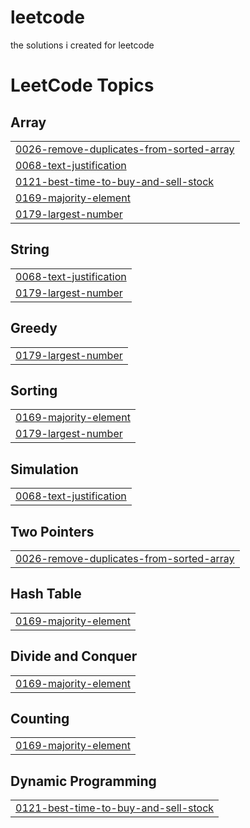 # leetcode
the solutions i created for leetcode

<!---LeetCode Topics Start-->
# LeetCode Topics
## Array
|  |
| ------- |
| [0026-remove-duplicates-from-sorted-array](https://github.com/Dhanushpthampi/leetcode/tree/master/0026-remove-duplicates-from-sorted-array) |
| [0068-text-justification](https://github.com/Dhanushpthampi/leetcode/tree/master/0068-text-justification) |
| [0121-best-time-to-buy-and-sell-stock](https://github.com/Dhanushpthampi/leetcode/tree/master/0121-best-time-to-buy-and-sell-stock) |
| [0169-majority-element](https://github.com/Dhanushpthampi/leetcode/tree/master/0169-majority-element) |
| [0179-largest-number](https://github.com/Dhanushpthampi/leetcode/tree/master/0179-largest-number) |
## String
|  |
| ------- |
| [0068-text-justification](https://github.com/Dhanushpthampi/leetcode/tree/master/0068-text-justification) |
| [0179-largest-number](https://github.com/Dhanushpthampi/leetcode/tree/master/0179-largest-number) |
## Greedy
|  |
| ------- |
| [0179-largest-number](https://github.com/Dhanushpthampi/leetcode/tree/master/0179-largest-number) |
## Sorting
|  |
| ------- |
| [0169-majority-element](https://github.com/Dhanushpthampi/leetcode/tree/master/0169-majority-element) |
| [0179-largest-number](https://github.com/Dhanushpthampi/leetcode/tree/master/0179-largest-number) |
## Simulation
|  |
| ------- |
| [0068-text-justification](https://github.com/Dhanushpthampi/leetcode/tree/master/0068-text-justification) |
## Two Pointers
|  |
| ------- |
| [0026-remove-duplicates-from-sorted-array](https://github.com/Dhanushpthampi/leetcode/tree/master/0026-remove-duplicates-from-sorted-array) |
## Hash Table
|  |
| ------- |
| [0169-majority-element](https://github.com/Dhanushpthampi/leetcode/tree/master/0169-majority-element) |
## Divide and Conquer
|  |
| ------- |
| [0169-majority-element](https://github.com/Dhanushpthampi/leetcode/tree/master/0169-majority-element) |
## Counting
|  |
| ------- |
| [0169-majority-element](https://github.com/Dhanushpthampi/leetcode/tree/master/0169-majority-element) |
## Dynamic Programming
|  |
| ------- |
| [0121-best-time-to-buy-and-sell-stock](https://github.com/Dhanushpthampi/leetcode/tree/master/0121-best-time-to-buy-and-sell-stock) |
<!---LeetCode Topics End-->